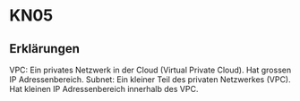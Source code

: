 # KN05

## Erklärungen

VPC: Ein privates Netzwerk in der Cloud (Virtual Private Cloud). Hat grossen IP Adressenbereich.
Subnet: Ein kleiner Teil des privaten Netzwerkes (VPC). Hat kleinen IP Adressenbereich innerhalb des VPC.




